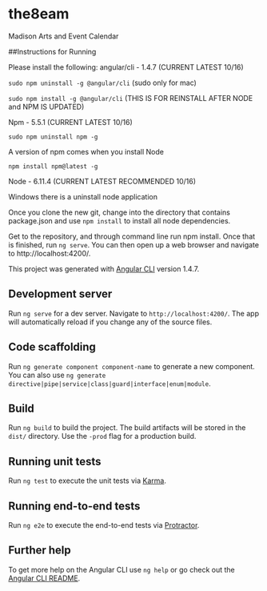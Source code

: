 # the8eam
Madison Arts and Event Calendar

##Instructions for Running

Please install the following:
angular/cli - 1.4.7 (CURRENT LATEST 10/16)

`sudo npm uninstall -g @angular/cli`    (sudo only for mac)

`sudo npm install -g @angular/cli` (THIS IS FOR REINSTALL AFTER NODE and NPM IS UPDATED)

Npm - 5.5.1 (CURRENT LATEST 10/16)

`sudo npm uninstall npm -g`

A version of npm comes when you install Node

`npm install npm@latest -g`

Node - 6.11.4 (CURRENT LATEST RECOMMENDED 10/16)

Windows there is a uninstall node application

Once you clone the new git, change into the directory that contains package.json and use `npm install` to install all node dependencies.

Get to the repository, and through command line run npm install. Once that is finished, run `ng serve`. You can then open up a web browser and navigate to http://localhost:4200/.

This project was generated with [Angular CLI](https://github.com/angular/angular-cli) version 1.4.7.

## Development server

Run `ng serve` for a dev server. Navigate to `http://localhost:4200/`. The app will automatically reload if you change any of the source files.

## Code scaffolding

Run `ng generate component component-name` to generate a new component. You can also use `ng generate directive|pipe|service|class|guard|interface|enum|module`.

## Build

Run `ng build` to build the project. The build artifacts will be stored in the `dist/` directory. Use the `-prod` flag for a production build.

## Running unit tests

Run `ng test` to execute the unit tests via [Karma](https://karma-runner.github.io).

## Running end-to-end tests

Run `ng e2e` to execute the end-to-end tests via [Protractor](http://www.protractortest.org/).

## Further help

To get more help on the Angular CLI use `ng help` or go check out the [Angular CLI README](https://github.com/angular/angular-cli/blob/master/README.md).
